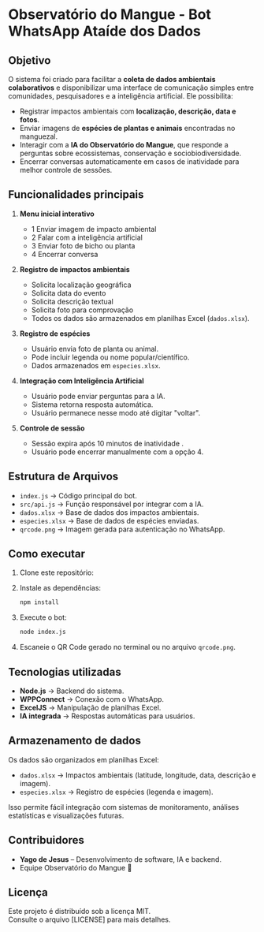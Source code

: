 # Observatório do Mangue - Bot WhatsApp Ataíde dos Dados

## Objetivo
O sistema foi criado para facilitar a **coleta de dados ambientais colaborativos** e disponibilizar uma interface de comunicação simples entre comunidades, pesquisadores e a inteligência artificial. Ele possibilita:

- Registrar impactos ambientais com **localização, descrição, data e fotos**.
- Enviar imagens de **espécies de plantas e animais** encontradas no manguezal.
- Interagir com a **IA do Observatório do Mangue**, que responde a perguntas sobre ecossistemas, conservação e sociobiodiversidade.
- Encerrar conversas automaticamente em casos de inatividade para melhor controle de sessões.

## Funcionalidades principais

1. **Menu inicial interativo**
   - 1️ Enviar imagem de impacto ambiental
   - 2️ Falar com a inteligência artificial
   - 3️ Enviar foto de bicho ou planta
   - 4️ Encerrar conversa

2. **Registro de impactos ambientais**
   - Solicita localização geográfica 
   - Solicita data do evento 
   - Solicita descrição textual 
   - Solicita foto para comprovação 
   - Todos os dados são armazenados em planilhas Excel (`dados.xlsx`).

3. **Registro de espécies**
   - Usuário envia foto de planta ou animal.
   - Pode incluir legenda ou nome popular/científico.
   - Dados armazenados em `especies.xlsx`.

4. **Integração com Inteligência Artificial**
   - Usuário pode enviar perguntas para a IA.
   - Sistema retorna resposta automática.
   - Usuário permanece nesse modo até digitar "voltar".

5. **Controle de sessão**
   - Sessão expira após 10 minutos de inatividade .
   - Usuário pode encerrar manualmente com a opção 4.

## Estrutura de Arquivos

- `index.js` → Código principal do bot.
- `src/api.js` → Função responsável por integrar com a IA.
- `dados.xlsx` → Base de dados dos impactos ambientais.
- `especies.xlsx` → Base de dados de espécies enviadas.
- `qrcode.png` → Imagem gerada para autenticação no WhatsApp.

## Como executar

1. Clone este repositório:

2. Instale as dependências:
   ```bash
   npm install
   ```

3. Execute o bot:
   ```bash
   node index.js
   ```

4. Escaneie o QR Code gerado no terminal ou no arquivo `qrcode.png`.

## Tecnologias utilizadas

- **Node.js** → Backend do sistema.
- **WPPConnect** → Conexão com o WhatsApp.
- **ExcelJS** → Manipulação de planilhas Excel.
- **IA integrada** → Respostas automáticas para usuários.

## Armazenamento de dados

Os dados são organizados em planilhas Excel:

- `dados.xlsx` → Impactos ambientais (latitude, longitude, data, descrição e imagem).
- `especies.xlsx` → Registro de espécies (legenda e imagem).

Isso permite fácil integração com sistemas de monitoramento, análises estatísticas e visualizações futuras.

## Contribuidores

- **Yago de Jesus** – Desenvolvimento de software, IA e backend.
- Equipe Observatório do Mangue 🌱

## Licença

Este projeto é distribuído sob a licença MIT.  
Consulte o arquivo [LICENSE] para mais detalhes.
